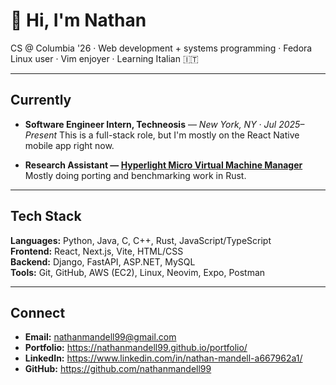 # 👋 Hi, I'm Nathan

CS @ Columbia '26 · Web development + systems programming · Fedora Linux user · Vim enjoyer · Learning Italian 🇮🇹

---

## Currently
- **Software Engineer Intern, Techneosis** — *New York, NY · Jul 2025–Present*
  This is a full-stack role, but I'm mostly on the React Native mobile app right now.

- **Research Assistant — [Hyperlight Micro Virtual Machine Manager](https://github.com/hyperlight-dev/hyperlight)**
  Mostly doing porting and benchmarking work in Rust.

---

## Tech Stack
**Languages:** Python, Java, C, C++, Rust, JavaScript/TypeScript  
**Frontend:** React, Next.js, Vite, HTML/CSS  
**Backend:** Django, FastAPI, ASP.NET, MySQL  
**Tools:** Git, GitHub, AWS (EC2), Linux, Neovim, Expo, Postman

---

## Connect
- **Email:** nathanmandell99@gmail.com  
- **Portfolio:** https://nathanmandell99.github.io/portfolio/  
- **LinkedIn:** https://www.linkedin.com/in/nathan-mandell-a667962a1/  
- **GitHub:** https://github.com/nathanmandell99
